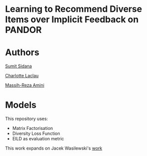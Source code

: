 # Learning to Recommend Diverse Items over Implicit Feedback on PANDOR

# Authors
[Sumit Sidana](https://github.com/sumitsidana)

[Charlotte Laclau](https://laclauc.github.io/)

[Massih-Reza Amini](http://ama.liglab.fr/~amini/)

# Models

This repository uses:

- Matrix Factorisation
- Diversity Loss Function
- EILD as evaluation metric

This work expands on Jacek Wasilewski's [work](https://github.com/jacekwasilewski/RankSys-DivMF)
